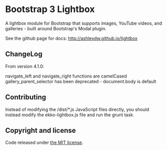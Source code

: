 Bootstrap 3 Lightbox
========

A lightbox module for Bootstrap that supports images, YouTube videos, and galleries - built around Bootstrap's Modal plugin.

See the github page for docs: http://ashleydw.github.io/lightbox

ChangeLog
----
From version 4.1.0:

navigate_left and navigate_right functions are camelCased
gallery_parent_selector has been deprecated - document.body is default

Contributing
----
Instead of modifying the /dist/*.js JavaScript files directly, you should instead modify the ekko-lightbox.js file and run the grunt task.

Copyright and license
----

Code released under [the MIT license](https://github.com/ashleydw/lightbox/blob/master/LICENSE).
